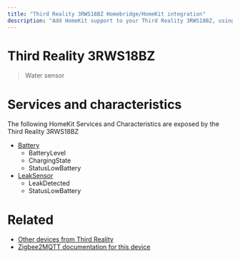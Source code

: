 ```yaml
---
title: "Third Reality 3RWS18BZ Homebridge/HomeKit integration"
description: "Add HomeKit support to your Third Reality 3RWS18BZ, using Homebridge, Zigbee2MQTT and homebridge-z2m."
---
```

<!---
This file has been GENERATED using src/docgen/docgen.ts
DO NOT EDIT THIS FILE MANUALLY!
-->
# Third Reality 3RWS18BZ
> Water sensor


# Services and characteristics
The following HomeKit Services and Characteristics are exposed by
the Third Reality 3RWS18BZ

* [Battery](../../battery.md)
  * BatteryLevel
  * ChargingState
  * StatusLowBattery
* [LeakSensor](../../sensors.md)
  * LeakDetected
  * StatusLowBattery


# Related
* [Other devices from Third Reality](../index.md#third_reality)
* [Zigbee2MQTT documentation for this device](https://www.zigbee2mqtt.io/devices/3RWS18BZ.html)